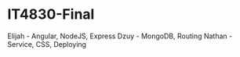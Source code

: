 # IT4830-Final

Elijah - Angular, NodeJS, Express
Dzuy - MongoDB, Routing
Nathan - Service, CSS, Deploying